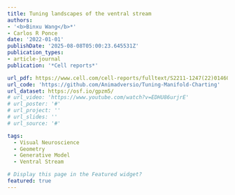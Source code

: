 ```yaml
---
title: Tuning landscapes of the ventral stream
authors:
- '<b>Binxu Wang</b>*'
- Carlos R Ponce
date: '2022-01-01'
publishDate: '2025-08-08T05:00:23.645531Z'
publication_types:
- article-journal
publication: '*Cell reports*'

url_pdf: https://www.cell.com/cell-reports/fulltext/S2211-1247(22)01460-7
url_code: 'https://github.com/Animadversio/Tuning-Manifold-Charting'
url_dataset: https://osf.io/gpzm5/
# url_video: 'https://www.youtube.com/watch?v=EDHU86urjrE'
# url_poster: '#'
# url_project: ''
# url_slides: ''
# url_source: '#'

tags:
  - Visual Neuroscience
  - Geometry
  - Generative Model
  - Ventral Stream

# Display this page in the Featured widget?
featured: true
---
```

